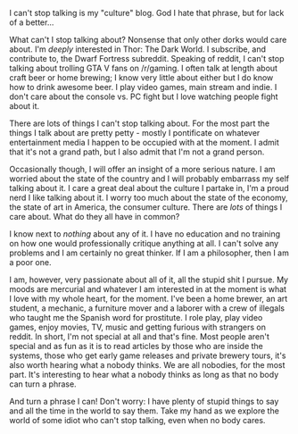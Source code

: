 <!-- 
.. link: 
.. description:Alex introduces himself elequently 
.. tags: introduction, new, first, 
.. date: 2013/10/18 18:50:45
.. title: Test Post, Don't Upvote
.. slug: test-post-dont-upvote
-->

I can't stop talking is my "culture" blog. God I hate that phrase, but for lack of a better...

What can't I stop talking about? Nonsense that only other dorks would care about. I'm _deeply_ interested in Thor: The Dark World. I subscribe, and contribute to, the Dwarf Fortress subreddit. Speaking of reddit, I can't stop talking about trolling GTA V fans on /r/gaming. I often talk at length about craft beer or home brewing; I know very little about either but I do know how to drink awesome beer. I play video games, main stream and indie. I don't care about the console vs. PC fight but I love watching people fight about it. 

There are lots of things I can't stop talking about. For the most part the things I talk about are pretty petty - mostly I pontificate on whatever entertainment media I happen to be occupied with at the moment. I admit that it's not a grand path, but I also admit that I'm not a grand person. 

Occasionally though, I will offer an insight of a more serious nature. I am worried about the state of the country and I will probably embarrass my self talking about it. I care a great deal about the culture I partake in, I'm a proud nerd I like talking about it. I worry too much about the state of the economy, the state of art in America, the consumer culture. There are _lots_ of things I care about. What do they all have in common? 

I know next to _nothing_ about any of it. I have no education and no training on how one would professionally critique anything at all. I can't solve any problems and I am certainly no great thinker. If I am a philosopher, then I am a poor one. 

 I am, however, very passionate about all of it, all the stupid shit I pursue. My moods are mercurial and whatever I am interested in at the moment is what I love with my whole heart, for the moment. I've been a home brewer, an art student, a mechanic, a furniture mover and a laborer with a crew of illegals who taught me the Spanish word for prostitute. I role play, play video games, enjoy movies, TV, music and getting furious with strangers on reddit. In short, I'm not special at all and that's fine. Most people aren't special and as fun as it is to read articles by those who are inside the systems, those who get early game releases and private brewery tours, it's also worth hearing what a nobody thinks. We are all nobodies, for the most part. It's interesting to hear what a nobody thinks as long as that no body can turn a phrase. 

And turn a phrase I can! Don't worry: I have plenty of stupid things to say and all the time in the world to say them. Take my hand as we explore the world of some idiot who can't stop talking, even when no body cares.    
